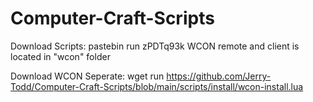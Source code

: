 # Computer-Craft-Scripts

Download Scripts: pastebin run zPDTq93k
WCON remote and client is located in "wcon" folder 

Download WCON Seperate:
wget run https://github.com/Jerry-Todd/Computer-Craft-Scripts/blob/main/scripts/install/wcon-install.lua